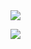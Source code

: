 
<img src="https://64.media.tumblr.com/3bbc7b5733d0bb9874b849712ee8029d/tumblr_nednkfdX5L1trzm55o1_500.gifv" >

![](https://komarev.com/ghpvc/?username=taohxn)
